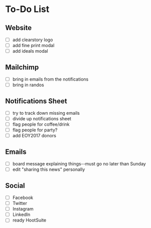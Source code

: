 # To-Do List

## Website
- [ ] add clearstory logo
- [ ] add fine print modal
- [ ] add ideals modal

## Mailchimp
- [ ] bring in emails from the notifications
- [ ] bring in randos

## Notifications Sheet
- [ ] try to track down missing emails
- [ ] divide up notifications sheet
- [ ] flag people for coffee/drink
- [ ] flag people for party?
- [ ] add EOY2017 donors

## Emails
- [ ] board message explaining things--must go no later than Sunday
- [ ] edit "sharing this news" personally

## Social
- [ ] Facebook
- [ ] Twitter
- [ ] Instagram
- [ ] LinkedIn
- [ ] ready HootSuite
